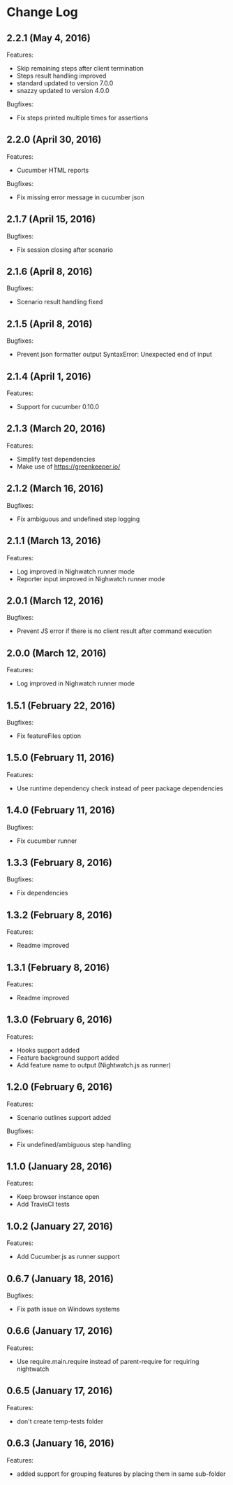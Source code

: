 # Change Log
## 2.2.1 (May 4, 2016)
Features:
  - Skip remaining steps after client termination
  - Steps result handling improved
  - standard updated to version 7.0.0
  - snazzy updated to version 4.0.0

Bugfixes:
  - Fix steps printed multiple times for assertions

## 2.2.0 (April 30, 2016)
Features:
  - Cucumber HTML reports

Bugfixes:
  - Fix missing error message in cucumber json

## 2.1.7 (April 15, 2016)
Bugfixes:
  - Fix session closing after scenario

## 2.1.6 (April 8, 2016)
Bugfixes:
  - Scenario result handling fixed

## 2.1.5 (April 8, 2016)
Bugfixes:
  - Prevent json formatter output SyntaxError: Unexpected end of input

## 2.1.4 (April 1, 2016)
Features:
  - Support for cucumber 0.10.0

## 2.1.3 (March 20, 2016)
Features:
  - Simplify test dependencies
  - Make use of https://greenkeeper.io/

## 2.1.2 (March 16, 2016)
Bugfixes:
  - Fix ambiguous and undefined step logging

## 2.1.1 (March 13, 2016)
Features:
  - Log improved in Nighwatch runner mode
  - Reporter input improved in Nighwatch runner mode

## 2.0.1 (March 12, 2016)
Bugfixes:
  - Prevent JS error if there is no client result after command execution

## 2.0.0 (March 12, 2016)
Features:
  - Log improved in Nighwatch runner mode

## 1.5.1 (February 22, 2016)
Bugfixes:
  - Fix featureFiles option

## 1.5.0 (February 11, 2016)
Features:
  - Use runtime dependency check instead of peer package dependencies

## 1.4.0 (February 11, 2016)
Bugfixes:
  - Fix cucumber runner

## 1.3.3 (February 8, 2016)
Bugfixes:
  - Fix dependencies

## 1.3.2 (February 8, 2016)
Features:
  - Readme improved

## 1.3.1 (February 8, 2016)
Features:
  - Readme improved

## 1.3.0 (February 6, 2016)
Features:
  - Hooks support added
  - Feature background support added
  - Add feature name to output (Nightwatch.js as runner)

## 1.2.0 (February 6, 2016)
Features:
  - Scenario outlines support added

Bugfixes:
  - Fix undefined/ambiguous step handling

## 1.1.0 (January 28, 2016)
Features:
  - Keep browser instance open
  - Add TravisCI tests

## 1.0.2 (January 27, 2016)
Features:
  - Add Cucumber.js as runner support

## 0.6.7 (January 18, 2016)
Bugfixes:
  - Fix path issue on Windows systems

## 0.6.6 (January 17, 2016)
Features:
  - Use require.main.require instead of parent-require for requiring nightwatch

## 0.6.5 (January 17, 2016)
Features:
  - don't create temp-tests folder

## 0.6.3 (January 16, 2016)
Features:
  - added support for grouping features by placing them in same sub-folder
